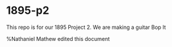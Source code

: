 # 1895-p2
This repo is for our 1895 Project 2. We are making a guitar Bop It 

%Nathaniel Mathew edited this document
